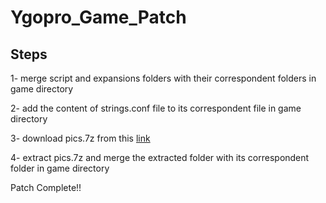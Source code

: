 # Ygopro_Game_Patch

## Steps
1- merge script and expansions folders with their correspondent folders in game directory 

2- add the content of strings.conf file to its correspondent file in game directory  

3- download pics.7z from this [link](https://drive.google.com/open?id=1tU-RjMRmD78ZRlCV1bcrW5rbnQr0vERr)

4- extract pics.7z and merge the extracted folder with its correspondent folder in game directory

Patch Complete!!
